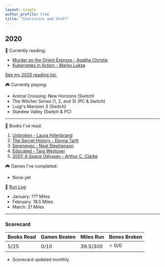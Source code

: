 ```yaml
---
layout: single
author_profile: true
title: "Statistics and Stuff"
---
```


## 2020

:book: Currently reading:
- [Murder on the Orient Express - Agatha Christie
  ](https://www.goodreads.com/book/show/34217486-murder-on-the-orient-express)
- [Kubernetes in Action - Marko Luksa
  ](https://www.goodreads.com/book/show/34013922-kubernetes-in-action)

[See my 2020 reading list.
](https://www.goodreads.com/review/list/44353038-dakota-chambers?shelf=2020-reading-list)

:video_game: Currently playing:
- Animal Crossing: New Horizons (Switch)
- The Witcher Series (1, 2, and 3) (PC & Switch)
- Luigi's Mansion 3 (Switch)
- Stardew Valley (Switch & PC)

---

:book: Books I've read:
1. [Unbroken - Laura Hillenbrand
   ](https://www.goodreads.com/book/show/8664353-unbroken)
2. [The Secret History - Donna Tartt
   ](https://www.goodreads.com/book/show/653135.The_Secret_History)
3. [Seveneves - Neal Stephenson
   ](https://www.goodreads.com/book/show/22826126-seveneves)
4. [Educated - Tara Westover
   ](https://www.goodreads.com/book/show/35133922-educated)
5. [2001: A Space Odyssey - Arthur C. Clarke
   ](https://www.goodreads.com/book/show/70535.2001)

:video_game: Games I've completed:
- None yet

:running: [Run Log](https://www.strava.com/athletes/30402150)
- January: ??? Miles
- February: 18.5 Miles
- March: 21 Miles

---

### Scorecard

| Books Read | Games Beaten | Miles Run | Bones Broken |
|------------|--------------|-----------|--------------|
| 5/25       | 0/10         | 39.5/300  | :star: 0/0   |

* Scorecard updated monthly.
